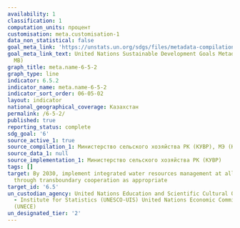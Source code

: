 ```yaml
---
availability: 1
classification: 1
computation_units: процент
customisation: meta.customisation-1
data_non_statistical: false
goal_meta_link: 'https://unstats.un.org/sdgs/files/metadata-compilation/Metadata-Goal-6.pdf '
goal_meta_link_text: United Nations Sustainable Development Goals Metadata (PDF 4.0
  MB)
graph_title: meta.name-6-5-2
graph_type: line
indicator: 6.5.2
indicator_name: meta.name-6-5-2
indicator_sort_order: 06-05-02
layout: indicator
national_geographical_coverage: Казахстан
permalink: /6-5-2/
published: true
reporting_status: complete
sdg_goal: '6'
source_active_1: true
source_compilation_1: Министерство сельского хозяйства РК (КУВР), МЭ (Казгидромет)
source_data_1: null
source_implementation_1: Министерство сельского хозяйства РК (КУВР)
tags: []
target: By 2030, implement integrated water resources management at all levels, including
  through transboundary cooperation as appropriate
target_id: '6.5'
un_custodian_agency: United Nations Education and Scientific Cultural Organisation
  - Institute for Statistics (UNESCO-UIS) United Nations Economic Commission for Europe
  (UNECE)
un_designated_tier: '2'
---
```

